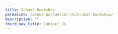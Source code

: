 ```yaml
---
title: School Bookshop
permalink: /about-us/Contact-Us/school-bookshop/
description: ""
third_nav_title: Contact Us
---
```

